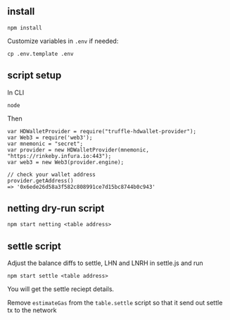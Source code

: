 
## install

```
npm install
```

Customize variables in `.env` if needed:

```
cp .env.template .env
```

## script setup

In CLI

```
node
```

Then

```
var HDWalletProvider = require("truffle-hdwallet-provider");
var Web3 = require('web3');
var mnemonic = "secret";
var provider = new HDWalletProvider(mnemonic, "https://rinkeby.infura.io:443");
var web3 = new Web3(provider.engine);

// check your wallet address
provider.getAddress()
=> '0x6ede26d58a3f582c808991ce7d15bc8744b0c943'
```


## netting dry-run script

`npm start netting <table address>`

## settle script

Adjust the balance diffs to settle, LHN and LNRH in settle.js and run

`npm start settle <table address>`

You will get the settle reciept details.

Remove `estimateGas` from the `table.settle` script so that it send out settle tx to the network
